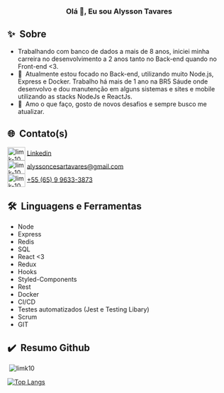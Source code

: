 <link rel="stylesheet" href="https://cdn.jsdelivr.net/gh/devicons/devicon@master/devicon.min.css">

<h3 align="center">Olá&nbsp;👋, Eu sou Alysson Tavares</h3>

## ✨&nbsp;&nbsp;Sobre

- Trabalhando com banco de dados a mais de 8 anos, iniciei minha carreira no desenvolvimento a 2 anos tanto no Back-end quando no Front-end <3.
- 🔭&nbsp;&nbsp;Atualmente estou focado no Back-end, utilizando muito Node.js, Express e Docker. Trabalho há mais de 1 ano na BR5 Sáude onde desenvolvo e dou manutenção em alguns sistemas e sites e mobile utilizando as stacks NodeJs e ReactJs.
- 🎯&nbsp;&nbsp;Amo o que faço, gosto de novos desafios e sempre busco me atualizar.


## 🌐&nbsp;&nbsp;Contato(s)

<p align="left">
<img align="center" src="https://cdn.jsdelivr.net/npm/simple-icons@3.0.1/icons/linkedin.svg" alt="limk-10" height="30" width="40" /> <a href="https://www.linkedin.com/in/programadoralysson/" target="_blank">Linkedin</a> </br>
<img align="center" src="https://cdn.jsdelivr.net/npm/font-awesome-svg-icons@0.1.0/svg/envelope.svg" alt="limk-10" height="30" width="40" /> <a href="mailto: alyssoncesartavares@gmail.com" target="_blank">alyssoncesartavares@gmail.com</a> </br>
<img align="center" src="https://www.flaticon.com/svg/static/icons/svg/254/254409.svg" alt="limk-10" height="30" width="40" /> <a href="https://api.whatsapp.com/send?phone=5565996333873" target="_blank">+55 (65) 9 9633-3873</a>
</p>


## 🛠️&nbsp;&nbsp;Linguagens e Ferramentas

- Node
- Express
- Redis
- SQL
- React <3
- Redux
- Hooks
- Styled-Components
- Rest
- Docker
- CI/CD
- Testes automatizados (Jest e Testing Libary)
- Scrum
- GIT


## ✔️&nbsp;&nbsp;Resumo Github

<p>&nbsp;<img align="justify" src="https://github-readme-stats.vercel.app/api?username=limk10&show_icons=true&locale=en&=true&theme=dark" alt="limk10" /></p>

[![Top Langs](https://github-readme-stats.vercel.app/api/top-langs/?username=limk10&layout=compact&how_icons=true&theme=dark)](https://github.com/anuraghazra/github-readme-stats)
